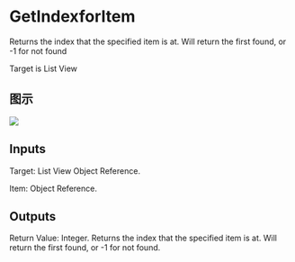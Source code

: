 # GetIndexforItem

Returns the index that the specified item is at. Will return the first found, or -1 for not found

Target is List View

## 图示

![]($-20221218-19441443.png)

## Inputs

Target: List View Object Reference.

Item: Object Reference.  

## Outputs

Return Value: Integer. Returns the index that the specified item is at. Will return the first found, or -1 for not found.


